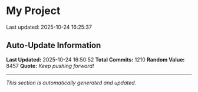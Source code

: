 # My Project


Last updated: 2025-10-24 16:25:37

































































































































































































































































































































































































































































































































































































































































































































































































































































































































































































































































































































































































































































































































































































































































































































































































































































## Auto-Update Information

**Last Updated:** 2025-10-24 16:50:52
**Total Commits:** 1210
**Random Value:** 8457
**Quote:** _Keep pushing forward!_

---
_This section is automatically generated and updated._